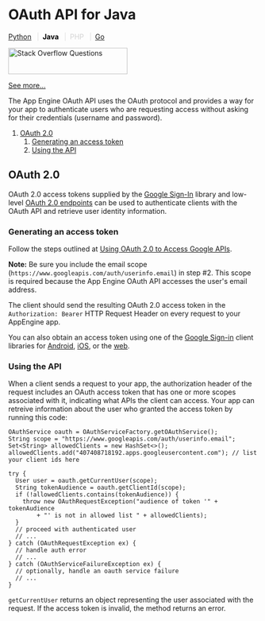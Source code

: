 # OAuth API for Java

  

[Python](https://web.archive.org/web/20160425100012/https://cloud.google.com/appengine/docs/python/oauth/ "View this page in the Python runtime") <span style="color: #ddd; padding: 0em .5em;">|</span><span style="color: black; font-weight:bold">Java</span> <span style="color: #ddd; padding: 0em .5em;">|</span><span style="color:lightgray" title="This page is not available in the PHP runtime">PHP</span> <span style="color: #ddd; padding: 0em .5em;">|</span>[Go](https://web.archive.org/web/20160425100012/https://cloud.google.com/appengine/docs/go/oauth/ "View this page in the Go runtime")

[<img src="https://web.archive.org/web/20160425100012im_/https://cloud.google.com/cloud/images/stack_overflow_questions.png" title="Stack Overflow Questions" data-border="0" width="240" height="53" />](https://web.archive.org/web/20160425100012/http://stackoverflow.com/questions/tagged/google-app-engine+oauth)

[](https://web.archive.org/web/20160425100012/http://stackoverflow.com/feeds/tag?sort=votes&tagnames=google-app-engine%2Boauth)

<span class="link gc-analytics-event" category="Sidebar" data-action="Stack Overflow question click"></span>

<a href="https://web.archive.org/web/20160425100012/http://stackoverflow.com/questions/tagged/google-app-engine+oauth?sort=votes" class="gc-analytics-event" data-category="Sidebar" data-action="Stack Overflow See more link">See more...</a>

The App Engine OAuth API uses the OAuth protocol and provides a way for your app to authenticate users who are requesting access without asking for their credentials (username and password).

1.  [OAuth 2.0](#oauth2)
    1.  [Generating an access token](#oa2-access-token)
    2.  [Using the API](#oa2-api)

## OAuth 2.0

OAuth 2.0 access tokens supplied by the [Google Sign-In](https://web.archive.org/web/20160425100012/https://developers.google.com/identity/sign-in/) library and low-level [OAuth 2.0 endpoints](https://web.archive.org/web/20160425100012/https://developers.google.com/identity/protocols/OAuth2) can be used to authenticate clients with the OAuth API and retrieve user identity information.

### Generating an access token

Follow the steps outlined at [Using OAuth 2.0 to Access Google APIs](https://web.archive.org/web/20160425100012/https://developers.google.com/identity/protocols/OAuth2).

**Note:** Be sure you include the email scope (`https://www.googleapis.com/auth/userinfo.email`) in step \#2. This scope is required because the App Engine OAuth API accesses the user's email address.

The client should send the resulting OAuth 2.0 access token in the `Authorization: Bearer` HTTP Request Header on every request to your AppEngine app.

You can also obtain an access token using one of the [Google Sign-in](https://web.archive.org/web/20160425100012/https://developers.google.com/identity/) client libraries for [Android](https://web.archive.org/web/20160425100012/https://developers.google.com/identity/toolkit/android/), [iOS](https://web.archive.org/web/20160425100012/https://developers.google.com/identity/toolkit/ios/), or the [web](https://web.archive.org/web/20160425100012/https://developers.google.com/identity/toolkit/web/).

### Using the API

When a client sends a request to your app, the authorization header of the request includes an OAuth access token that has one or more scopes associated with it, indicating what APIs the client can access. Your app can retreive information about the user who granted the access token by running this code:

```
OAuthService oauth = OAuthServiceFactory.getOAuthService();
String scope = "https://www.googleapis.com/auth/userinfo.email";
Set<String> allowedClients = new HashSet<>();
allowedClients.add("407408718192.apps.googleusercontent.com"); // list your client ids here

try {
  User user = oauth.getCurrentUser(scope);
  String tokenAudience = oauth.getClientId(scope);
  if (!allowedClients.contains(tokenAudience)) {
    throw new OAuthRequestException("audience of token '" + tokenAudience
        + "' is not in allowed list " + allowedClients);
  }
  // proceed with authenticated user
  // ...
} catch (OAuthRequestException ex) {
  // handle auth error
  // ...
} catch (OAuthServiceFailureException ex) {
  // optionally, handle an oauth service failure
  // ...
}
```

`getCurrentUser` returns an object representing the user associated with the request. If the access token is invalid, the method returns an error.
